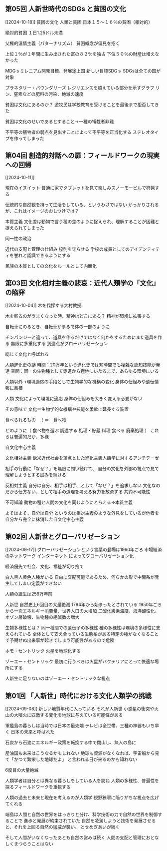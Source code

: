 ## 第05回 人新世時代のSDGs と貧困の文化
[[2024-10-18]]
貧困の文化
人類と貧困
日本１５〜１６％の貧困（相対的）

絶対的貧困
１日1.25ドル未満

父権的温情主義（パターナリズム）
貧困概念が偏見を招く

上位１％が１年間に生み出された富の８２％を独占
下位５０％の財産は増えなかった

MDGｓミレニアム開発目標、発展途上国
新しい目標SDGｓ
SDGsは全ての国が対象

プラネタリー・バウンダリーズ
レジリエンスを超えている部分を示すグラフ
リン、窒素などの肥料の汚染、絶滅の速度

貧困は文化にあるのか？
遊牧民は学校教育を受けることを最後まで拒否してきた

貧困は文化のせいであるとすること→一種の犠牲者非難

不平等の犠牲者の弱点を見出すことによって不平等を正当化する
ステレオタイプを作ってしまった

## 第04回 創造的対話への扉：フィールドワークの現実への回帰
[[2024-10-11]]

現在のイヌイット
普通に家でタブレットを見て楽しみスノーモービルで狩猟する

伝統的な自然観を持って生活をしている、というわけではない
がっかりされるが、これはイメージのおしつけでは？

本質主義
文化差は動物で言う種の差のように捉えられ、理解することが困難と捉えられてしまった

同一性の政治

近代の支配と管理の仕組み
校則を守らせる
学校の成員としてのアイデンティティを誉れと認識できるようにする

民族の本質としての文化をルールとして内面化



## 第03回 文化相対主義の悲哀：近代人類学の「文化」の陥穽
[[2024-10-04]]
木を伐採する大村教授

木を斬るのがうまくなった時、精神はどこにある？
精神が環境に拡張する

自転車にのるとき、自転車がまるで体の一部のように

チンパンジーと違って、道具を作るだけではなく何かをするためにまた道具を作る
無限に多重化する
到達点がグローバリゼーション

総じて文化と呼ばれる

人類進化史の謎
時間：20万年という進化史では短時間でも複雑な認知技能が発達
空間：同一の生物種として赤道から極地にいたるまで、あらゆる環境にいる

人類以外→環境適応の手段として生物学的な機構の変化
身体の仕組みや遺伝情報に蓄積

人類
文化によって環境に適応
身体の仕組みを大きく変える必要がない

その意味で 文化＝生物学的な機構や技能を柔軟に延長する装置

食べられるもの　！＝　食べ物

どのように（
食べ物を選ぶ
調達する
処理・貯蔵
料理
食べる
廃棄処理
）
これらは普遍的だが、多様

自文化中心主義

文化相対主義
欧米近代社会を頂点とした進化主義人類学に対するアンチテーゼ

相手の行動に「なぜ？」を無限に問い続けて、
自分の文化を外部の視点で見て理解しようとする試みを続ける

反相対主義
自分は自分、相手は相手、として「なぜ？」を追求しない
文化なのだから仕方ない、として相手の道理を考える努力を放棄する
共約不可能性

不可知論
動物の種と人間の文化を同じようにとらえる→本質主義

よそはよそ、自分は自分
というのは相対主義のような外見をしているが他者を自分から完全に抹消した自文化中心主義

## 第02回 人新世とグローバリゼーション
[[2024-09-17]]
グローバリゼーションという言葉の登場は1960年ごろ
市場経済のネットワーク
インターネット
によってグローバリゼーション化

経済優先で社会、文化、福祉が切り捨て

白人黒人黄色人種がいる
自由に交配可能であるため、何らかの形で中間系が発生してしまい定義ができない

人類の誕生は258万年前

人新世
自然史上6回目の大量絶滅
1784年から始まったとされている
1950年ごろから一次エネルギー消費量、世界人口の大増加
二酸化炭素濃度、海洋酸性化、オゾン層破壊、生物種の絶滅数の増大

生物多様性とは？
同一種間での遺伝子の多様性
種の多様性は環境の多様性に支えられている
全体として支え合っている生態系がある特定の種がなくなることで予期せぬ出来事が起きてしまう可能性があるので危険

ホモ・セントリック
火星を地球化する

ゾーエー・セントリック
最初に行うべきは火星がバクテリアにとって快適な場所にする

人新生に足りないのはゾーエー・セントリックな視点

## 第01回 「人新世」時代における文化人類学の挑戦
[[2024-09-08]]
新しい地質年代に入っている
それが人新世
小惑星の衝突や火山の大噴火に匹敵する変化を地球に与えている可能性がある

軍艦島の暮らしは当時では日本の最先端
テレビは全世帯、三種の神器もいち早く
日本の未来と呼ばれた

石炭から石油にエネルギー政策を転換する中で閉山し、無人の島に

産油国も未来はこうなるかもしれない
地球も資源がなくなれば、宇宙船から見て「かつて繁栄した地球だよ」
と言われる日が来るのかも知れない

6度目の大量絶滅

人類学者は自分とは異なる暮らしをしている人を訪ね
人類の多様性、普遍性を探るフィールドワークを重視する

人類の過去と未来と現在を考えるのが人類学
視野狭窄に陥りがちな視点を広げてくれる

端島は人間と自然の世界をはっきりと分け、科学技術の力で自然の世界を制御することで
進歩と発展が約束されていた
自然を凌駕しようと技術を発展させると、それを上回る自然の猛威が襲い、
とせめぎあいが続く

そして人間がいなくなったあとも自然の営みは続く
人間の支配と管理におとなしくまつらうことはない


